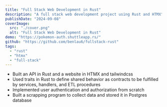 ```yaml
---
title: "Full Stack Web Development in Rust"
description: "A full stack web development project using Rust and HTMX"
publishDate: "2024-09-08"
coverImage:
  src: "./cover.png"
  alt: "Full Stack Web Development in Rust"
demo: "https://pokemon-auth.shuttleapp.rs/"
github: "https://github.com/benlau6/fullstack-rust"
tags:
  - "rust"
  - "htmx"
  - "full-stack"
---
```


- Built an API in Rust and a website in HTMX and tailwindcss
- Used traits in Rust to define shared behavior as contracts to be fulfilled by services, handlers, and ETL procedures
- Implemented user authentication and authorization from scratch
- Built a scrapping program to collect data and stored it in Postgres database
